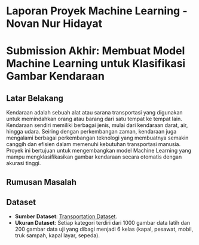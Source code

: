 # Laporan Proyek Machine Learning - Novan Nur Hidayat

# Submission Akhir: Membuat Model Machine Learning untuk Klasifikasi Gambar Kendaraan

## Latar Belakang 

Kendaraan adalah sebuah alat atau sarana transportasi yang digunakan untuk memindahkan orang atau barang dari satu tempat ke tempat lain. Kendaraan sendiri memiliki berbagai jenis, mulai dari kendaraan darat, air, hingga udara. Seiring dengan perkembangan zaman, kendaraan juga mengalami berbagai perkembangan teknologi yang membuatnya semakin canggih dan efisien dalam memenuhi kebutuhan transportasi manusia. Proyek ini bertujuan untuk mengembangkan model Machine Learning yang mampu mengklasifikasikan gambar kendaraan secara otomatis dengan akurasi tinggi.

## Rumusan Masalah

## Dataset

- **Sumber Dataset**: [Transportation Dataset](https://www.kaggle.com/datasets/yst990102/multi-class-transportation-dataset).  
- **Ukuran Dataset**: Setiap kategori terdiri dari 1000 gambar data latih dan 200 gambar data uji yang dibagi menjadi 6 kelas (kapal, pesawat, mobil, truk sampah, kapal layar, sepeda). 
